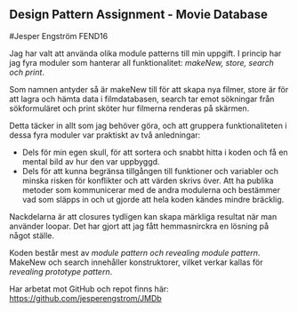 ## Design Pattern Assignment - Movie Database
#Jesper Engström FEND16

Jag har valt att använda olika module patterns till min uppgift. I princip har jag fyra moduler som hanterar all funktionalitet: 
_makeNew, store, search och print_.

Som namnen antyder så är makeNew till för att skapa nya filmer, store är för att lagra och hämta data i filmdatabasen, 
search tar emot sökningar från sökformuläret och print sköter hur filmerna renderas på skärmen.

Detta täcker in allt som jag behöver göra, och att gruppera funktionaliteten i dessa fyra moduler var praktiskt av två anledningar: 

* Dels för min egen skull, för att sortera och snabbt hitta i koden och få en mental bild av hur den var uppbyggd.
* Dels för att kunna begränsa tillgången till funktioner och variabler och minska risken för konflikter och att värden skrivs över. Att ha publika metoder som kommunicerar med de andra modulerna och bestämmer vad som släpps in och ut gjorde att hela koden kändes mindre bräcklig.

Nackdelarna är att closures tydligen kan skapa märkliga resultat när man använder loopar. Det har gjort att jag fått hemmasnirckra en lösning 
på något ställe.

Koden består mest av _module pattern och revealing module pattern_. 
MakeNew och search innehåller konstruktorer, vilket verkar kallas för _revealing prototype pattern_.

Har arbetat mot GitHub och repot finns här:
https://github.com/jesperengstrom/JMDb